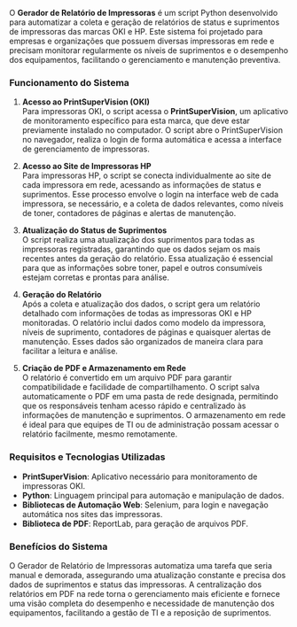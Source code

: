 
O **Gerador de Relatório de Impressoras** é um script Python desenvolvido para automatizar a coleta e geração de relatórios de status e suprimentos de impressoras das marcas OKI e HP. Este sistema foi projetado para empresas e organizações que possuem diversas impressoras em rede e precisam monitorar regularmente os níveis de suprimentos e o desempenho dos equipamentos, facilitando o gerenciamento e manutenção preventiva.

### Funcionamento do Sistema

1.  **Acesso ao PrintSuperVision (OKI)**  
    Para impressoras OKI, o script acessa o **PrintSuperVision**, um aplicativo de monitoramento específico para esta marca, que deve estar previamente instalado no computador. O script abre o PrintSuperVision no navegador, realiza o login de forma automática e acessa a interface de gerenciamento de impressoras.
    
2.  **Acesso ao Site de Impressoras HP**  
    Para impressoras HP, o script se conecta individualmente ao site de cada impressora em rede, acessando as informações de status e suprimentos. Esse processo envolve o login na interface web de cada impressora, se necessário, e a coleta de dados relevantes, como níveis de toner, contadores de páginas e alertas de manutenção.
    
3.  **Atualização do Status de Suprimentos**  
    O script realiza uma atualização dos suprimentos para todas as impressoras registradas, garantindo que os dados sejam os mais recentes antes da geração do relatório. Essa atualização é essencial para que as informações sobre toner, papel e outros consumíveis estejam corretas e prontas para análise.
    
4.  **Geração do Relatório**  
    Após a coleta e atualização dos dados, o script gera um relatório detalhado com informações de todas as impressoras OKI e HP monitoradas. O relatório inclui dados como modelo da impressora, níveis de suprimento, contadores de páginas e quaisquer alertas de manutenção. Esses dados são organizados de maneira clara para facilitar a leitura e análise.
    
5.  **Criação de PDF e Armazenamento em Rede**  
    O relatório é convertido em um arquivo PDF para garantir compatibilidade e facilidade de compartilhamento. O script salva automaticamente o PDF em uma pasta de rede designada, permitindo que os responsáveis tenham acesso rápido e centralizado às informações de manutenção e suprimentos. O armazenamento em rede é ideal para que equipes de TI ou de administração possam acessar o relatório facilmente, mesmo remotamente.
    

### Requisitos e Tecnologias Utilizadas

-   **PrintSuperVision**: Aplicativo necessário para monitoramento de impressoras OKI.
-   **Python**: Linguagem principal para automação e manipulação de dados.
-   **Bibliotecas de Automação Web**: Selenium, para login e navegação automática nos sites das impressoras.
-   **Biblioteca de PDF**: ReportLab, para geração de arquivos PDF.

### Benefícios do Sistema

O Gerador de Relatório de Impressoras automatiza uma tarefa que seria manual e demorada, assegurando uma atualização constante e precisa dos dados de suprimentos e status das impressoras. A centralização dos relatórios em PDF na rede torna o gerenciamento mais eficiente e fornece uma visão completa do desempenho e necessidade de manutenção dos equipamentos, facilitando a gestão de TI e a reposição de suprimentos.

